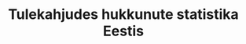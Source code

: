 ---
title: Tulekahjudes hukkunute statistika Eestis
title_en: Statistics on fire deaths in Estonia
notes: >-
  Statistiline ülevaade tulekahjudes hukkunutest Eestis. Võimalik on eristada
  erinevaid aastaid ja kuid, maakondi, hoonete liike ja tulekahjude
  tekkepõhjuseid. Andmed aastast 2010.
notes_en: >-
  Statistical overview fire deaths in Estonia. It is possible to distinguish
  different years and months, counties, types of buildings and the causes of
  fires. Data since 2010.
category: 
  - Valitsus ja avalik sektor
category_en: 
  - Government and Public Sector
resources:
  - name: Tulekahjudes hukkunud
    url: 'https://www.rescue.ee/et/tulekahjudes-hukkunud'
    format: CSV
    interactive: 'True'
license: 'https://creativecommons.org/licenses/by-sa/3.0/ee/legalcode'
update_freq: 'http://purl.org/linked-data/sdmx/2009/code#freq-D'
organization: Päästeamet
maintainer_name: ''
maintainer_email: ''
maintainer_phone: ''
date_issued: '25/06/2020'
date_modified: '25/06/2020'
---